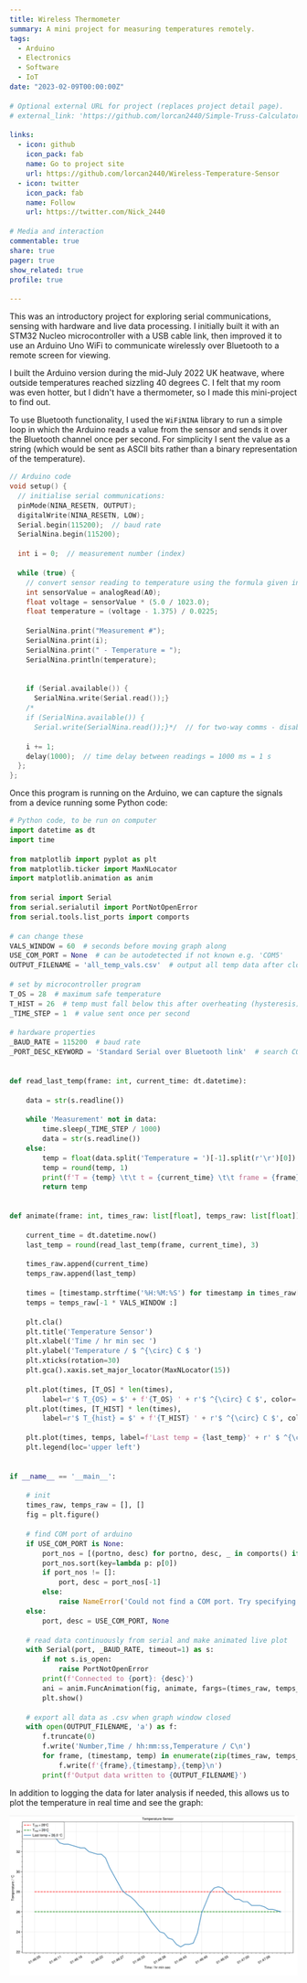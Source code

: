```yaml
---
title: Wireless Thermometer
summary: A mini project for measuring temperatures remotely.
tags:
  - Arduino
  - Electronics
  - Software
  - IoT
date: "2023-02-09T00:00:00Z"

# Optional external URL for project (replaces project detail page).
# external_link: 'https://github.com/lorcan2440/Simple-Truss-Calculator'

links:
  - icon: github
    icon_pack: fab
    name: Go to project site
    url: https://github.com/lorcan2440/Wireless-Temperature-Sensor
  - icon: twitter
    icon_pack: fab
    name: Follow
    url: https://twitter.com/Nick_2440

# Media and interaction
commentable: true
share: true
pager: true
show_related: true
profile: true

---
```


This was an introductory project for exploring serial communications, sensing with hardware and live data processing. I initially built it with an STM32 Nucleo microcontroller with a USB cable link, then improved it to use an Arduino Uno WiFi to communicate wirelessly over Bluetooth to a remote screen for viewing.

I built the Arduino version during the mid-July 2022 UK heatwave, where outside temperatures reached  sizzling 40 degrees C. I felt that my room was even hotter, but I didn't have a thermometer, so I made this mini-project to find out.

To use Bluetooth functionality, I used the `WiFiNINA` library to run a simple loop in which the Arduino reads a value from the sensor and sends it over the Bluetooth channel once per second. For simplicity I sent the value as a string (which would be sent as ASCII bits rather than a binary representation of the temperature).

```cpp
// Arduino code
void setup() {
  // initialise serial communications:
  pinMode(NINA_RESETN, OUTPUT);         
  digitalWrite(NINA_RESETN, LOW);
  Serial.begin(115200);  // baud rate
  SerialNina.begin(115200);
  
  int i = 0;  // measurement number (index)
  
  while (true) {
    // convert sensor reading to temperature using the formula given in the datasheet (pg. 7)
    int sensorValue = analogRead(A0);
    float voltage = sensorValue * (5.0 / 1023.0);
    float temperature = (voltage - 1.375) / 0.0225;

    SerialNina.print("Measurement #");
    SerialNina.print(i);
    SerialNina.print(" - Temperature = ");
    SerialNina.println(temperature);
    
    
    if (Serial.available()) {
      SerialNina.write(Serial.read());}
    /*
    if (SerialNina.available()) {
      Serial.write(SerialNina.read());}*/  // for two-way comms - disable for now
      
    i += 1;
    delay(1000);  // time delay between readings = 1000 ms = 1 s
  };
};
```

Once this program is running on the Arduino, we can capture the signals from a device running some Python code:

```python
# Python code, to be run on computer
import datetime as dt
import time

from matplotlib import pyplot as plt
from matplotlib.ticker import MaxNLocator
import matplotlib.animation as anim

from serial import Serial
from serial.serialutil import PortNotOpenError
from serial.tools.list_ports import comports

# can change these
VALS_WINDOW = 60  # seconds before moving graph along
USE_COM_PORT = None  # can be autodetected if not known e.g. 'COM5'
OUTPUT_FILENAME = 'all_temp_vals.csv'  # output all temp data after closing

# set by microcontroller program
T_OS = 28  # maximum safe temperature
T_HIST = 26  # temp must fall below this after overheating (hysteresis) to turn off warning light
_TIME_STEP = 1  # value sent once per second

# hardware properties
_BAUD_RATE = 115200  # baud rate
_PORT_DESC_KEYWORD = 'Standard Serial over Bluetooth link'  # search COM port descriptions for this keyword


def read_last_temp(frame: int, current_time: dt.datetime):

    data = str(s.readline())

    while 'Measurement' not in data:
        time.sleep(_TIME_STEP / 1000)
        data = str(s.readline())
    else:
        temp = float(data.split('Temperature = ')[-1].split(r'\r')[0])
        temp = round(temp, 1)
        print(f'T = {temp} \t\t t = {current_time} \t\t frame = {frame}')
        return temp


def animate(frame: int, times_raw: list[float], temps_raw: list[float]):

    current_time = dt.datetime.now()
    last_temp = round(read_last_temp(frame, current_time), 3)

    times_raw.append(current_time)
    temps_raw.append(last_temp)

    times = [timestamp.strftime('%H:%M:%S') for timestamp in times_raw[-1 * VALS_WINDOW :]]
    temps = temps_raw[-1 * VALS_WINDOW :]

    plt.cla()
    plt.title('Temperature Sensor')
    plt.xlabel('Time / hr min sec ')
    plt.ylabel('Temperature / $ ^{\circ} C $ ')
    plt.xticks(rotation=30)
    plt.gca().xaxis.set_major_locator(MaxNLocator(15))

    plt.plot(times, [T_OS] * len(times),
        label=r'$ T_{OS} = $' + f'{T_OS} ' + r'$ ^{\circ} C $', color='red', linestyle='dashed')
    plt.plot(times, [T_HIST] * len(times),
        label=r'$ T_{hist} = $' + f'{T_HIST} ' + r'$ ^{\circ} C $', color='green', linestyle='dashed')

    plt.plot(times, temps, label=f'Last temp = {last_temp}' + r' $ ^{\circ} C $')
    plt.legend(loc='upper left')


if __name__ == '__main__':

    # init
    times_raw, temps_raw = [], []
    fig = plt.figure()

    # find COM port of arduino
    if USE_COM_PORT is None:
        port_nos = [(portno, desc) for portno, desc, _ in comports() if _PORT_DESC_KEYWORD in desc]
        port_nos.sort(key=lambda p: p[0])
        if port_nos != []:
            port, desc = port_nos[-1]
        else:
            raise NameError('Could not find a COM port. Try specifying the port number in USE_COM_PORT.')
    else:
        port, desc = USE_COM_PORT, None

    # read data continuously from serial and make animated live plot
    with Serial(port, _BAUD_RATE, timeout=1) as s:
        if not s.is_open:
            raise PortNotOpenError
        print(f'Connected to {port}: {desc}')
        ani = anim.FuncAnimation(fig, animate, fargs=(times_raw, temps_raw))
        plt.show()

    # export all data as .csv when graph window closed
    with open(OUTPUT_FILENAME, 'a') as f:
        f.truncate(0)
        f.write('Number,Time / hh:mm:ss,Temperature / C\n')
        for frame, (timestamp, temp) in enumerate(zip(times_raw, temps_raw)):
            f.write(f'{frame},{timestamp},{temp}\n')
        print(f'Output data written to {OUTPUT_FILENAME}')
```

In addition to logging the data for later analysis if needed, this allows us to plot the temperature in real time and see the graph:

![graph.png](graph.png)